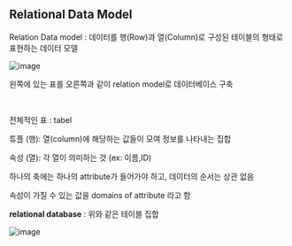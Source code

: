 ## Relational Data Model

Relation Data model : 데이터를 행(Row)과 열(Column)로 구성된 테이블의 형태로 표현하는 데이터 모델

![image](https://github.com/user-attachments/assets/58bc7aab-b348-49a4-b804-598adf2c2da8)

왼쪽에 있는 표를 오른쪽과 같이 relation model로 데이터베이스 구축 

<br/>

전체적인 표 : tabel 

튜플 (행): 열(column)에 해당하는 값들이 모여 정보를 나타내는 집합

속성 (열): 각 열이 의미하는 것 (ex: 이름,ID)

하나의 축에는 하나의 attribute가 들어가야 하고, 데이터의 순서는 상관 없음 

속성이 가질 수 있는 값을 domains of attribute 라고 함 

**relational database** : 위와 같은 테이블 집합

![image](https://github.com/user-attachments/assets/9336f838-34f6-49e7-bb7f-edc1b85b3472)

<br/>






















































































































































